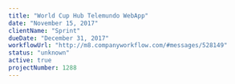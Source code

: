 ```yaml
---
title: "World Cup Hub Telemundo WebApp"
date: "November 15, 2017"
clientName: "Sprint"
dueDate: "December 31, 2017"
workflowUrl: "http://m8.companyworkflow.com/#messages/528149"
status: "unknown"
active: true
projectNumber: 1288
---
```

